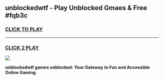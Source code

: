 
## unblockedwtf - Play Unblocked Gmaes & Free #fqb3c
<h3>
<a href="https://news.freeplayer.one?title=unblockedwtf&ref=03M">CLICK TO PLAY</a></h3>
<hr>

<h3>
<a href="https://news.freeplayer.one?title=unblockedwtf&ref=03M">CLICK 2 PLAY</a>
  
</h3>

<a href="https://news.freeplayer.one?title=unblockedwtf&ref=03M"><img src="https://clearcache.store/games.png"></a>


**unblockedwtf games unblocked: Your Gateway to Fun and Accessible Online Gaming**
